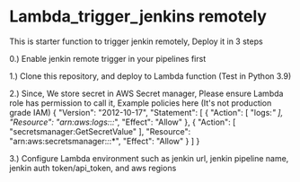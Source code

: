 # Lambda_trigger_jenkins remotely
This is starter function to trigger jenkin remotely, Deploy it in 3 steps

0.) Enable jenkin remote trigger in your pipelines first


1.) Clone this repository, and deploy to Lambda function (Test in Python 3.9)


2.) Since, We store secret in AWS Secret manager, Please ensure Lambda role has permission to call it, Example policies here (It's not production grade IAM)
{
    "Version": "2012-10-17",
    "Statement": [
        {
            "Action": [
                "logs:*"
            ],
            "Resource": "arn:aws:logs:*:*:*",
            "Effect": "Allow"
        },
        {
            "Action": [
                "secretsmanager:GetSecretValue"
            ],
            "Resource": "arn:aws:secretsmanager:*:*:*",
            "Effect": "Allow"
        }
    ]
}


3.) Configure Lambda environment such as jenkin url, jenkin pipeline name, jenkin auth token/api_token, and aws regions
